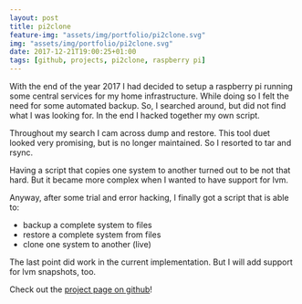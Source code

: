 ```yaml
---
layout: post
title: pi2clone
feature-img: "assets/img/portfolio/pi2clone.svg"
img: "assets/img/portfolio/pi2clone.svg"
date: 2017-12-21T19:00:25+01:00
tags: [github, projects, pi2clone, raspberry pi]
---
```


With the end of the year 2017 I had decided to setup a raspberry pi running some central services for my home infrastructure.
While doing so I felt the need for some automated backup. So, I searched around, but did not find what I was looking for. 
In the end I hacked together my own script.

Throughout my search I cam across dump and restore. This tool duet looked very promising, but is no longer maintained. 
So I resorted to tar and rsync.

Having a script that copies one system to another turned out to be not that hard. But it became more complex when I 
wanted to have support for lvm.

Anyway, after some trial and error hacking, I finally got a script that is able to:

- backup a complete system to files
- restore a complete system from files
- clone one system to another (live)

The last point did work in the current implementation. But I will add support for lvm snapshots, too.

Check out the [project page on github](https://github.com/Jeansen/pi2clone)!